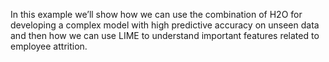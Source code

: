 In this example we’ll show how we can use the combination of H2O for developing a complex model with high predictive accuracy on unseen data and then how we can use LIME to understand important features related to employee attrition.